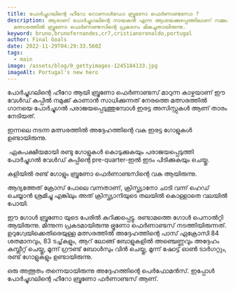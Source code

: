 ```yaml
---
title: പോർച്ചുഗലിന്റെ ഹീറോ റൊണാൾഡോ ബ്രൂണോ ഫെർണാണ്ടസോ ?
description: ആരാണ് പോർച്ചുഗലിന്റെ നായകൻ എന്ന ആശയക്കുഴപ്പത്തിലാണ് നമ്മൾ.
  മത്സരത്തിൽ ബ്രൂണോ ഫെർണാണ്ടസിന്റെ പ്രകടനം മികച്ചതായിരുന്നു.
keyword: bruno,brunofernandes,cr7,cristianoronaldo,portugal
author: Final Goals
date: 2022-11-29T04:29:33.560Z
tags:
  - main
image: /assets/blog/0_gettyimages-1245184133.jpg
imageAlt: Portugal's new hero
---
```

പോർച്ചുഗലിന്റെ ഹീറോ ആയി ബ്രൂണോ ഫെർണാണ്ടസ് മാറുന്ന കാഴ്ചയാണ് ഈ വേൾഡ് കപ്പിൽ നമുക്ക് കാണാൻ സാധിക്കുന്നത് നേരത്തെ മത്സരത്തിൽ ഗാനയെ പോർച്ചുഗൽ പരാജയപ്പെടുത്തുമ്പോൾ ഇരട്ട അസിസ്റ്റുകൾ ആണ് താരം നേടിയത്.

ഇന്നലെ നടന്ന മത്സരത്തിൽ അദ്ദേഹത്തിന്റെ വക ഇരട്ട ഗോളുകൾ ഉണ്ടായിരുന്നു.

 ഏകപക്ഷീയമായി രണ്ടു ഗോളുകൾ കൊടുക്കുകയും പരാജയപ്പെടുത്തി പോർച്ചുഗൽ വേൾഡ് കപ്പിന്റെ pre-quarter-ഇൽ ഇടം പിടിക്കുകയും ചെയ്തു.

കളിയിൽ രണ്ട് ഗോളും ബ്രൂണോ ഫെർണാണ്ടസിന്റെ വക ആയിരുന്നു.

ആദ്യത്തേത് ക്രോസ് പോലെ വന്നതാണ്, ക്രിസ്ത്യാനോ ചാടി വന്ന് ഹെഡ് ചെയ്യാൻ ശ്രമിച്ചു എങ്കിലും അത് ക്രിസ്ത്യാനിയുടെ തലയിൽ കൊള്ളാതെ വലയിൽ പോയി.

ഈ ഗോൾ ബ്രൂണോ യുടെ പേരിൽ കുറിക്കപ്പെട്ടു. രണ്ടാമത്തെ ഗോൾ പെനാൽറ്റി ആയിരുന്നു. മിന്നുന്ന പ്രകടമായിരുന്നു ഭ്രൂണോ ഫെർണാണ്ടസ് നടത്തിയിരുന്നത്. ഉറുഗ്വേയിക്കെതിരെയുള്ള മത്സരത്തിൽ അദ്ദേഹത്തിന്റെ പാസ് ഏക്രോസി 84 ശതമാനവും, 83 ടച്ച്‌കളും, ആറ് ലോങ്ങ് ബോളുകളിൽ അഞ്ചെണ്ണവും അദ്ദേഹം കമ്പ്ലീറ്റ് ചെയ്തു, മൂന്ന് ഗ്രൗണ്ട് ബോൾസും വിൻ ചെയ്തു, മൂന്ന് ഷോട്ട് ഓൺ ടാർഗറ്റും, രണ്ട് ഗോളുകളും ഉണ്ടായിരുന്നു.

ഒരു അത്ഭുതം തന്നെയായിരുന്നു അദ്ദേഹത്തിന്റെ പെർഫോമൻസ്. ഇപ്പോൾ പോർച്ചുഗലിന്റെ ഹീറോ ബ്രൂണോ ഫർണാണ്ടസ് ആണ്.